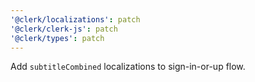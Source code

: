 ```yaml
---
'@clerk/localizations': patch
'@clerk/clerk-js': patch
'@clerk/types': patch
---
```


Add `subtitleCombined` localizations to sign-in-or-up flow.
